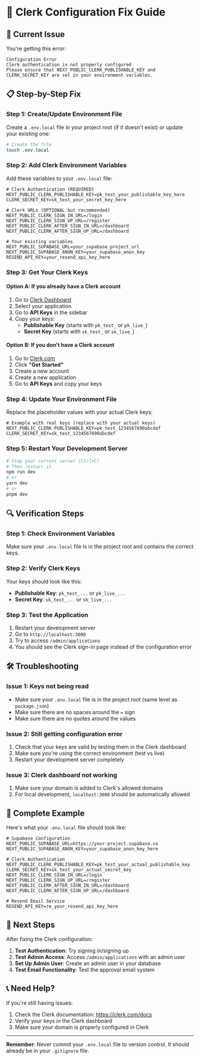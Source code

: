 # 🔧 Clerk Configuration Fix Guide

## 🚨 Current Issue
You're getting this error:
```
Configuration Error
Clerk authentication is not properly configured
Please ensure that NEXT_PUBLIC_CLERK_PUBLISHABLE_KEY and CLERK_SECRET_KEY are set in your environment variables.
```

## 📋 Step-by-Step Fix

### **Step 1: Create/Update Environment File**

Create a `.env.local` file in your project root (if it doesn't exist) or update your existing one:

```bash
# Create the file
touch .env.local
```

### **Step 2: Add Clerk Environment Variables**

Add these variables to your `.env.local` file:

```env
# Clerk Authentication (REQUIRED)
NEXT_PUBLIC_CLERK_PUBLISHABLE_KEY=pk_test_your_publishable_key_here
CLERK_SECRET_KEY=sk_test_your_secret_key_here

# Clerk URLs (OPTIONAL but recommended)
NEXT_PUBLIC_CLERK_SIGN_IN_URL=/login
NEXT_PUBLIC_CLERK_SIGN_UP_URL=/register
NEXT_PUBLIC_CLERK_AFTER_SIGN_IN_URL=/dashboard
NEXT_PUBLIC_CLERK_AFTER_SIGN_UP_URL=/dashboard

# Your existing variables
NEXT_PUBLIC_SUPABASE_URL=your_supabase_project_url
NEXT_PUBLIC_SUPABASE_ANON_KEY=your_supabase_anon_key
RESEND_API_KEY=your_resend_api_key_here
```

### **Step 3: Get Your Clerk Keys**

#### **Option A: If you already have a Clerk account**
1. Go to [Clerk Dashboard](https://dashboard.clerk.com/)
2. Select your application
3. Go to **API Keys** in the sidebar
4. Copy your keys:
   - **Publishable Key** (starts with `pk_test_` or `pk_live_`)
   - **Secret Key** (starts with `sk_test_` or `sk_live_`)

#### **Option B: If you don't have a Clerk account**
1. Go to [Clerk.com](https://clerk.com/)
2. Click **"Get Started"**
3. Create a new account
4. Create a new application
5. Go to **API Keys** and copy your keys

### **Step 4: Update Your Environment File**

Replace the placeholder values with your actual Clerk keys:

```env
# Example with real keys (replace with your actual keys)
NEXT_PUBLIC_CLERK_PUBLISHABLE_KEY=pk_test_1234567890abcdef
CLERK_SECRET_KEY=sk_test_1234567890abcdef
```

### **Step 5: Restart Your Development Server**

```bash
# Stop your current server (Ctrl+C)
# Then restart it
npm run dev
# or
yarn dev
# or
pnpm dev
```

## 🔍 Verification Steps

### **Step 1: Check Environment Variables**
Make sure your `.env.local` file is in the project root and contains the correct keys.

### **Step 2: Verify Clerk Keys**
Your keys should look like this:
- **Publishable Key**: `pk_test_...` or `pk_live_...`
- **Secret Key**: `sk_test_...` or `sk_live_...`

### **Step 3: Test the Application**
1. Restart your development server
2. Go to `http://localhost:3000`
3. Try to access `/admin/applications`
4. You should see the Clerk sign-in page instead of the configuration error

## 🛠️ Troubleshooting

### **Issue 1: Keys not being read**
- Make sure your `.env.local` file is in the project root (same level as `package.json`)
- Make sure there are no spaces around the `=` sign
- Make sure there are no quotes around the values

### **Issue 2: Still getting configuration error**
1. Check that your keys are valid by testing them in the Clerk dashboard
2. Make sure you're using the correct environment (test vs live)
3. Restart your development server completely

### **Issue 3: Clerk dashboard not working**
1. Make sure your domain is added to Clerk's allowed domains
2. For local development, `localhost:3000` should be automatically allowed

## 📝 Complete Example

Here's what your `.env.local` file should look like:

```env
# Supabase Configuration
NEXT_PUBLIC_SUPABASE_URL=https://your-project.supabase.co
NEXT_PUBLIC_SUPABASE_ANON_KEY=your_supabase_anon_key_here

# Clerk Authentication
NEXT_PUBLIC_CLERK_PUBLISHABLE_KEY=pk_test_your_actual_publishable_key
CLERK_SECRET_KEY=sk_test_your_actual_secret_key
NEXT_PUBLIC_CLERK_SIGN_IN_URL=/login
NEXT_PUBLIC_CLERK_SIGN_UP_URL=/register
NEXT_PUBLIC_CLERK_AFTER_SIGN_IN_URL=/dashboard
NEXT_PUBLIC_CLERK_AFTER_SIGN_UP_URL=/dashboard

# Resend Email Service
RESEND_API_KEY=re_your_resend_api_key_here
```

## 🚀 Next Steps

After fixing the Clerk configuration:

1. **Test Authentication**: Try signing in/signing up
2. **Test Admin Access**: Access `/admin/applications` with an admin user
3. **Set Up Admin User**: Create an admin user in your database
4. **Test Email Functionality**: Test the approval email system

## 📞 Need Help?

If you're still having issues:
1. Check the Clerk documentation: https://clerk.com/docs
2. Verify your keys in the Clerk dashboard
3. Make sure your domain is properly configured in Clerk

---

**Remember**: Never commit your `.env.local` file to version control. It should already be in your `.gitignore` file. 